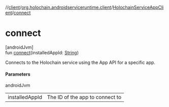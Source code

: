 //[client](../../../index.md)/[org.holochain.androidserviceruntime.client](../index.md)/[HolochainServiceAppClient](index.md)/[connect](connect.md)

# connect

[androidJvm]\
fun [connect](connect.md)(installedAppId: [String](https://kotlinlang.org/api/core/kotlin-stdlib/kotlin/-string/index.html))

Connects to the Holochain service using the App API for a specific app.

#### Parameters

androidJvm

| | |
|---|---|
| installedAppId | The ID of the app to connect to |
